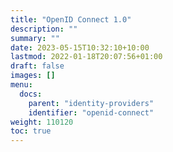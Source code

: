 ```yaml
---
title: "OpenID Connect 1.0"
description: ""
summary: ""
date: 2023-05-15T10:32:10+10:00
lastmod: 2022-01-18T20:07:56+01:00
draft: false
images: []
menu:
  docs:
    parent: "identity-providers"
    identifier: "openid-connect"
weight: 110120
toc: true
---
```

